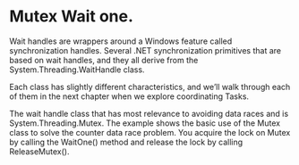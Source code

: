 # Mutex Wait one.

Wait handles are wrappers around a Windows feature called synchronization handles. Several .NET synchronization primitives that are based on wait handles, and they all derive from the System.Threading.WaitHandle class. 

Each class has slightly different characteristics, and we’ll walk through each of them in the next chapter when we explore coordinating Tasks.

The wait handle class that has most relevance to avoiding data races and is System.Threading.Mutex. 
The example shows the basic use of the Mutex class to solve the counter data race problem. You acquire the lock on Mutex by calling the WaitOne() method and release the lock by calling ReleaseMutex().